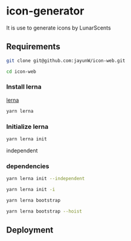# icon-generator
It is use to generate icons by LunarScents


## Requirements

```sh
git clone git@github.com:jayunW/icon-web.git

cd icon-web
```

### Install lerna

[lerna](https://github.com/lerna/lerna)

```sh
yarn lerna
```

### Initialize lerna
```sh
yarn lerna init
```

independent

### dependencies


```sh
yarn lerna init --independent

yarn lerna init -i
```


```sh
yarn lerna bootstrap

yarn lerna bootstrap --hoist 
```

## Deployment

